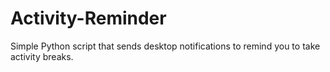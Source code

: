 # Activity-Reminder
Simple Python script that sends desktop notifications to remind you to take activity breaks.
